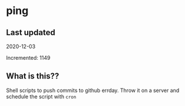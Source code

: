 # ping

## Last updated
2020-12-03

Incremented: 1149

## What is this??
Shell scripts to push commits to github errday. Throw it on a server and schedule the script with `cron`
